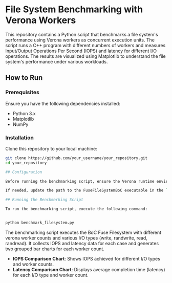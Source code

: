 # File System Benchmarking with Verona Workers

This repository contains a Python script that benchmarks a file system's performance using Verona workers as concurrent execution units. The script runs a C++ program with different numbers of workers and measures Input/Output Operations Per Second (IOPS) and latency for different I/O operations. The results are visualized using Matplotlib to understand the file system's performance under various workloads.

## How to Run

### Prerequisites

Ensure you have the following dependencies installed:

- Python 3.x
- Matplotlib
- NumPy

### Installation

Clone this repository to your local machine:

```bash
git clone https://github.com/your_username/your_repository.git
cd your_repository

## Configuration

Before running the benchmarking script, ensure the Verona runtime environment is set up correctly with the necessary C++ program (FuseFileSystemBoC). The program should be compiled and ready to execute.

If needed, update the path to the FuseFileSystemBoC executable in the `run_fs()` function of `benchmark_filesystem.py`.

## Running the Benchmarking Script

To run the benchmarking script, execute the following command:


python benchmark_filesystem.py
```

The benchmarking script executes the BoC Fuse Filesystem with different verona worker counts and various I/O types (write, randwrite, read, randread). It collects IOPS and latency data for each case and generates two grouped bar charts for each worker count. 

- **IOPS Comparison Chart**: Shows IOPS achieved for different I/O types and worker counts.
- **Latency Comparison Chart**: Displays average completion time (latency) for each I/O type and worker count.
